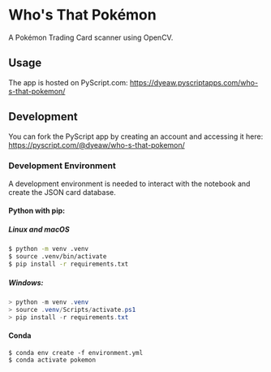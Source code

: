 # Who's That Pokémon

A Pokémon Trading Card scanner using OpenCV.

## Usage

The app is hosted on PyScript.com:
https://dyeaw.pyscriptapps.com/who-s-that-pokemon/

## Development

You can fork the PyScript app by creating an account and accessing it here: https://pyscript.com/@dyeaw/who-s-that-pokemon/

### Development Environment

A development environment is needed to interact with the notebook and create the JSON card database.

#### Python with pip:

##### Linux and macOS

```bash
$ python -m venv .venv
$ source .venv/bin/activate
$ pip install -r requirements.txt
```

##### Windows:

```PowerShell
> python -m venv .venv
> source .venv/Scripts/activate.ps1
> pip install -r requirements.txt
```

#### Conda

```
$ conda env create -f environment.yml 
$ conda activate pokemon
```
